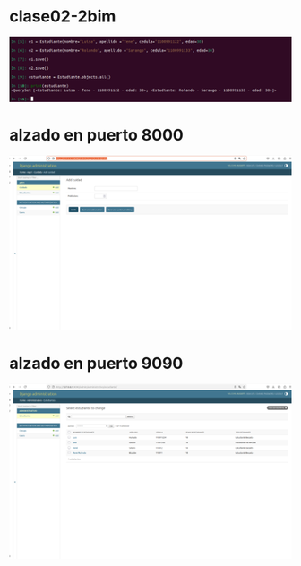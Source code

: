# clase02-2bim

![alt text](image.png)


# alzado en puerto 8000
![alt text](image-1.png)
# alzado en puerto 9090
![alt text](image-2.png)